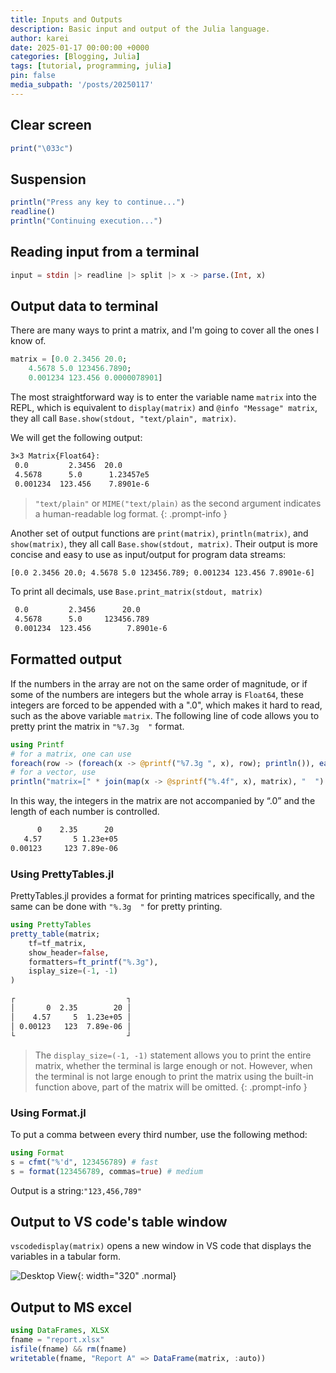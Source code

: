 ```yaml
---
title: Inputs and Outputs
description: Basic input and output of the Julia language.
author: karei
date: 2025-01-17 00:00:00 +0000
categories: [Blogging, Julia]
tags: [tutorial, programming, julia]
pin: false
media_subpath: '/posts/20250117'
---
```


## Clear screen

```julia
print("\033c")
```

## Suspension

```julia
println("Press any key to continue...")
readline()
println("Continuing execution...")
```

## Reading input from a terminal

```julia
input = stdin |> readline |> split |> x -> parse.(Int, x)
```

## Output data to terminal

There are many ways to print a matrix, and I'm going to cover all the ones I know of.

```julia
matrix = [0.0 2.3456 20.0;
    4.5678 5.0 123456.7890;
    0.001234 123.456 0.0000078901]
```

The most straightforward way is to enter the variable name `matrix` into the REPL, which is equivalent to `display(matrix)` and `@info "Message" matrix`, they all call `Base.show(stdout, "text/plain", matrix)`.

We will get the following output:

```2
3×3 Matrix{Float64}:
 0.0         2.3456  20.0
 4.5678      5.0      1.23457e5
 0.001234  123.456    7.8901e-6
```

> `"text/plain"` or `MIME("text/plain)` as the second argument indicates a human-readable log format. 
{: .prompt-info }

Another set of output functions are `print(matrix)`, `println(matrix)`, and `show(matrix)`, they all call `Base.show(stdout, matrix)`. Their output is more concise and easy to use as input/output for program data streams:

```2
[0.0 2.3456 20.0; 4.5678 5.0 123456.789; 0.001234 123.456 7.8901e-6]
```

To print all decimals, use `Base.print_matrix(stdout, matrix)`

```2
 0.0         2.3456      20.0
 4.5678      5.0     123456.789
 0.001234  123.456        7.8901e-6
```

## Formatted output

If the numbers in the array are not on the same order of magnitude, or if some of the numbers are integers but the whole array is `Float64`, these integers are forced to be appended with a ".0", which makes it hard to read, such as the above variable `matrix`. The following line of code allows you to pretty print the matrix in `"%7.3g  "` format.

```julia
using Printf
# for a matrix, one can use
foreach(row -> (foreach(x -> @printf("%7.3g ", x), row); println()), eachrow(matrix))
# for a vector, use
println("matrix=[" * join(map(x -> @sprintf("%.4f", x), matrix), "  ") * "]")
```

In this way, the integers in the matrix are not accompanied by “.0” and the length of each number is controlled.

```2
      0    2.35      20
   4.57       5 1.23e+05
0.00123     123 7.89e-06
```

### Using PrettyTables.jl

PrettyTables.jl provides a format for printing matrices specifically, and the same can be done with `"%.3g  "` for pretty printing.

```julia
using PrettyTables
pretty_table(matrix; 
    tf=tf_matrix, 
    show_header=false, 
    formatters=ft_printf("%.3g"), 
    isplay_size=(-1, -1)
)
```

```2
┌                         ┐
│       0  2.35        20 │
│    4.57     5  1.23e+05 │
│ 0.00123   123  7.89e-06 │
└                         ┘
```

> The `display_size=(-1, -1)` statement allows you to print the entire matrix, whether the terminal is large enough or not. However, when the terminal is not large enough to print the matrix using the built-in function above, part of the matrix will be omitted.
{: .prompt-info }

### Using Format.jl

To put a comma between every third number, use the following method:

```julia
using Format
s = cfmt("%'d", 123456789) # fast
s = format(123456789, commas=true) # medium
```

Output is a string:`"123,456,789"`

## Output to VS code's table window

`vscodedisplay(matrix)` opens a new window in VS code that displays the variables in a tabular form.

![Desktop View](/01.png){: width="320" .normal}

## Output to MS excel

```julia
using DataFrames, XLSX
fname = "report.xlsx"
isfile(fname) && rm(fname)
writetable(fname, "Report A" => DataFrame(matrix, :auto))
```